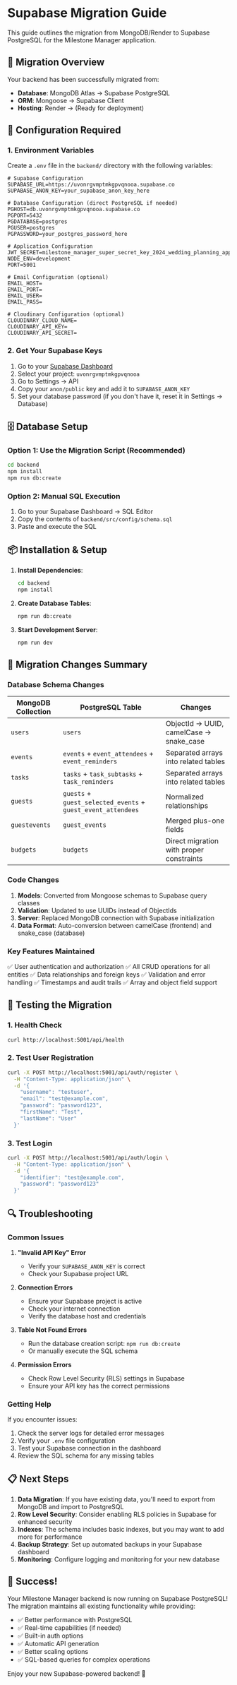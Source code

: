 # Supabase Migration Guide

This guide outlines the migration from MongoDB/Render to Supabase PostgreSQL for the Milestone Manager application.

## 🎯 Migration Overview

Your backend has been successfully migrated from:

- **Database**: MongoDB Atlas → Supabase PostgreSQL
- **ORM**: Mongoose → Supabase Client
- **Hosting**: Render → (Ready for deployment)

## 🔧 Configuration Required

### 1. Environment Variables

Create a `.env` file in the `backend/` directory with the following variables:

```env
# Supabase Configuration
SUPABASE_URL=https://uvonrgvmptmkgpvqnooa.supabase.co
SUPABASE_ANON_KEY=your_supabase_anon_key_here

# Database Configuration (direct PostgreSQL if needed)
PGHOST=db.uvonrgvmptmkgpvqnooa.supabase.co
PGPORT=5432
PGDATABASE=postgres
PGUSER=postgres
PGPASSWORD=your_postgres_password_here

# Application Configuration
JWT_SECRET=milestone_manager_super_secret_key_2024_wedding_planning_app
NODE_ENV=development
PORT=5001

# Email Configuration (optional)
EMAIL_HOST=
EMAIL_PORT=
EMAIL_USER=
EMAIL_PASS=

# Cloudinary Configuration (optional)
CLOUDINARY_CLOUD_NAME=
CLOUDINARY_API_KEY=
CLOUDINARY_API_SECRET=
```

### 2. Get Your Supabase Keys

1. Go to your [Supabase Dashboard](https://supabase.com/dashboard)
2. Select your project: `uvonrgvmptmkgpvqnooa`
3. Go to Settings → API
4. Copy your `anon/public` key and add it to `SUPABASE_ANON_KEY`
5. Set your database password (if you don't have it, reset it in Settings → Database)

## 🗄️ Database Setup

### Option 1: Use the Migration Script (Recommended)

```bash
cd backend
npm install
npm run db:create
```

### Option 2: Manual SQL Execution

1. Go to your Supabase Dashboard → SQL Editor
2. Copy the contents of `backend/src/config/schema.sql`
3. Paste and execute the SQL

## 📦 Installation & Setup

1. **Install Dependencies**:

   ```bash
   cd backend
   npm install
   ```

2. **Create Database Tables**:

   ```bash
   npm run db:create
   ```

3. **Start Development Server**:
   ```bash
   npm run dev
   ```

## 🔄 Migration Changes Summary

### Database Schema Changes

| MongoDB Collection | PostgreSQL Table                                             | Changes                                  |
| ------------------ | ------------------------------------------------------------ | ---------------------------------------- |
| `users`            | `users`                                                      | ObjectId → UUID, camelCase → snake_case  |
| `events`           | `events` + `event_attendees` + `event_reminders`             | Separated arrays into related tables     |
| `tasks`            | `tasks` + `task_subtasks` + `task_reminders`                 | Separated arrays into related tables     |
| `guests`           | `guests` + `guest_selected_events` + `guest_event_attendees` | Normalized relationships                 |
| `guestevents`      | `guest_events`                                               | Merged plus-one fields                   |
| `budgets`          | `budgets`                                                    | Direct migration with proper constraints |

### Code Changes

1. **Models**: Converted from Mongoose schemas to Supabase query classes
2. **Validation**: Updated to use UUIDs instead of ObjectIds
3. **Server**: Replaced MongoDB connection with Supabase initialization
4. **Data Format**: Auto-conversion between camelCase (frontend) and snake_case (database)

### Key Features Maintained

✅ User authentication and authorization
✅ All CRUD operations for all entities
✅ Data relationships and foreign keys
✅ Validation and error handling
✅ Timestamps and audit trails
✅ Array and object field support

## 🚀 Testing the Migration

### 1. Health Check

```bash
curl http://localhost:5001/api/health
```

### 2. Test User Registration

```bash
curl -X POST http://localhost:5001/api/auth/register \
  -H "Content-Type: application/json" \
  -d '{
    "username": "testuser",
    "email": "test@example.com",
    "password": "password123",
    "firstName": "Test",
    "lastName": "User"
  }'
```

### 3. Test Login

```bash
curl -X POST http://localhost:5001/api/auth/login \
  -H "Content-Type: application/json" \
  -d '{
    "identifier": "test@example.com",
    "password": "password123"
  }'
```

## 🔍 Troubleshooting

### Common Issues

1. **"Invalid API Key" Error**

   - Verify your `SUPABASE_ANON_KEY` is correct
   - Check your Supabase project URL

2. **Connection Errors**

   - Ensure your Supabase project is active
   - Check your internet connection
   - Verify the database host and credentials

3. **Table Not Found Errors**

   - Run the database creation script: `npm run db:create`
   - Or manually execute the SQL schema

4. **Permission Errors**
   - Check Row Level Security (RLS) settings in Supabase
   - Ensure your API key has the correct permissions

### Getting Help

If you encounter issues:

1. Check the server logs for detailed error messages
2. Verify your `.env` file configuration
3. Test your Supabase connection in the dashboard
4. Review the SQL schema for any missing tables

## 📋 Next Steps

1. **Data Migration**: If you have existing data, you'll need to export from MongoDB and import to PostgreSQL
2. **Row Level Security**: Consider enabling RLS policies in Supabase for enhanced security
3. **Indexes**: The schema includes basic indexes, but you may want to add more for performance
4. **Backup Strategy**: Set up automated backups in your Supabase dashboard
5. **Monitoring**: Configure logging and monitoring for your new database

## 🎉 Success!

Your Milestone Manager backend is now running on Supabase PostgreSQL! The migration maintains all existing functionality while providing:

- ✅ Better performance with PostgreSQL
- ✅ Real-time capabilities (if needed)
- ✅ Built-in auth options
- ✅ Automatic API generation
- ✅ Better scaling options
- ✅ SQL-based queries for complex operations

Enjoy your new Supabase-powered backend! 🚀

